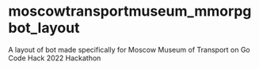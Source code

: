# moscowtransportmuseum_mmorpgbot_layout
A layout of bot made specifically for Moscow Museum of Transport on Go Code Hack 2022 Hackathon
